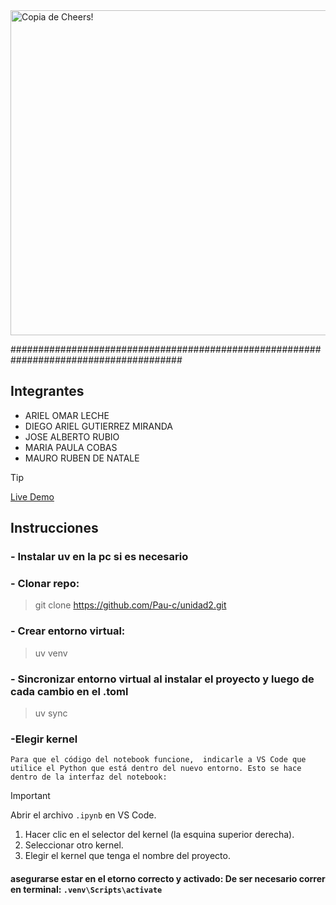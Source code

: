 <img width="1024" height="520" alt="Copia de Cheers!" src="https://github.com/user-attachments/assets/bc04834d-28b5-401d-a99a-4737208591eb" />



#######################################################################################


## Integrantes

- ARIEL OMAR LECHE
- DIEGO ARIEL GUTIERREZ MIRANDA
- JOSE ALBERTO RUBIO
- MARIA PAULA COBAS
- MAURO RUBEN DE NATALE

> [!TIP]
> [Live Demo](https://deepnote.com/workspace/test-a96860ea-b228-4e9e-a13d-9edd20f60d93/project/MP-Cs-Untitled-project-a2cd30de-aa34-492f-bd7f-baf47d78ec21/notebook/ej3u2-47c02c388b264ca69ce0f37ecfdb9215?utm_content=a2cd30de-aa34-492f-bd7f-baf47d78ec21)

## Instrucciones 
### - Instalar uv en la pc si es necesario

### - Clonar repo:
>git clone https://github.com/Pau-c/unidad2.git



### - Crear entorno virtual:
>uv venv


### - Sincronizar entorno virtual al instalar el proyecto y luego de cada cambio en el .toml
>uv sync


### -Elegir kernel


```
Para que el código del notebook funcione,  indicarle a VS Code que utilice el Python que está dentro del nuevo entorno. Esto se hace dentro de la interfaz del notebook:
```



> [!IMPORTANT]
> Abrir el archivo `.ipynb` en VS Code.
> 1. Hacer clic en el selector del kernel (la esquina superior derecha).
> 2. Seleccionar otro kernel.
> 3. Elegir el kernel que tenga el nombre del proyecto.


#### asegurarse estar en el etorno correcto y activado: De ser necesario correr en terminal: `.venv\Scripts\activate`
